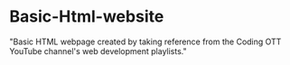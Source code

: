# Basic-Html-website
"Basic HTML webpage created by taking reference from the Coding OTT YouTube channel's web development playlists."

